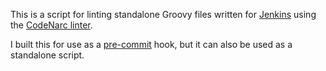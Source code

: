 This is a script for linting standalone Groovy files written for [Jenkins](https://www.jenkins.io/)
using the [CodeNarc linter](https://codenarc.org/).

I built this for use as a [pre-commit](https://pre-commit.com/) hook, but it can also be used as a standalone script.

